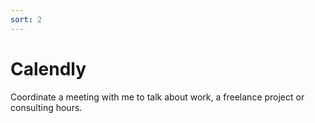 ```yaml
---
sort: 2
---
```


# Calendly

Coordinate a meeting with me to talk about work, a freelance project or consulting hours.

<!-- Calendly inline widget begin -->
<style>
.calendly-inline-widget { height: 950px; min-width: 320px } 
@media only screen and (min-width: 700px) and (max-width:1060px) {
    .calendly-inline-widget { height: 1050px }
}
@media only screen and (min-width: 1060px) {
    .calendly-inline-widget { height: 650px }
}
</style>
<div class="calendly-inline-widget" data-url="https://calendly.com/max-florentin/30min"></div>
<script type="text/javascript" src="https://assets.calendly.com/assets/external/widget.js" async></script>
<!-- Calendly inline widget end -->
